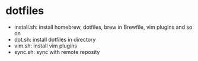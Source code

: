 # dotfiles

- install.sh: install homebrew, dotfiles, brew in Brewfile, vim plugins and so on
- dot.sh: install dotfiles in directory
- vim.sh: install vim plugins
- sync.sh: sync with remote reposity
